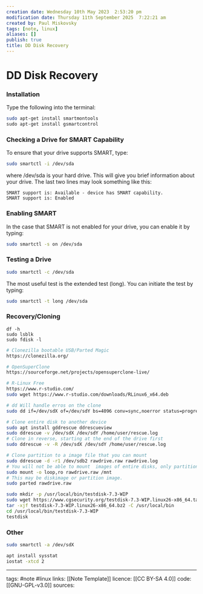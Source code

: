 ```yaml
---
creation date: Wednesday 10th May 2023  2:53:20 pm
modification date: Thursday 11th September 2025  7:22:21 am
created by: Paul Miskovsky
tags: [note, linux]
aliases: []
publish: true
title: DD Disk Recovery
---
```


# DD Disk Recovery

### Installation

Type the following into the terminal:

```sh
sudo apt-get install smartmontools 
sudo apt-get install gsmartcontrol
```

### Checking a Drive for SMART Capability

To ensure that your drive supports SMART, type:

```sh
sudo smartctl -i /dev/sda 
```

where /dev/sda is your hard drive. This will give you brief information about your drive. The last two lines may look something like this:

```
SMART support is: Available - device has SMART capability.
SMART support is: Enabled 
```

### Enabling SMART

In the case that SMART is not enabled for your drive, you can enable it by typing:

```sh
sudo smartctl -s on /dev/sda 
```

### Testing a Drive

```sh
sudo smartctl -c /dev/sda 
```
The most useful test is the extended test (long). You can initiate the test by typing:

```sh
sudo smartctl -t long /dev/sda
```

### Recovery/Cloning

```
df -h
sudo lsblk
sudo fdisk -l
```

```sh
# Clonezilla bootable USB/Parted Magic
https://clonezilla.org/

# OpenSuperClone
https://sourceforge.net/projects/opensuperclone-live/

# R-Linux Free
https://www.r-studio.com/
sudo wget https://www.r-studio.com/downloads/RLinux6_x64.deb
```

```sh
# dd Will handle erros on the clone
sudo dd if=/dev/sdX of=/dev/sdY bs=4096 conv=sync,noerror status=progress  
```

```sh
# Clone entire disk to another device 
sudo apt install gddrescue ddrescueview
sudo ddrescue -v /dev/sdX /dev/sdY /home/user/rescue.log
# Clone in reverse, starting at the end of the drive first
sudo ddrescue -v -R /dev/sdX /dev/sdY /home/user/rescue.log

# Clone partition to a image file that you can mount
sudo ddrescue -d -r1 /dev/sdb2 rawdrive.raw rawdrive.log
# You will not be able to mount  images of entire disks, only partitions.
sudo mount -o loop,ro rawdrive.raw /mnt
# This may be diskimage or partition image.
sudo parted rawdrive.raw
```

```sh
sudo mkdir -p /usr/local/bin/testdisk-7.3-WIP
sudo wget https://www.cgsecurity.org/testdisk-7.3-WIP.linux26-x86_64.tar.bz2
tar -xjf testdisk-7.3-WIP.linux26-x86_64.bz2 -C /usr/local/bin
cd /usr/local/bin/testdisk-7.3-WIP
testdisk
```

### Other

```sh
sudo smartctl -a /dev/sdX  
```

```sh
apt install sysstat  
iostat -xtcd 2
```

---
tags: #note #linux
links: [[Note Template]]
licence: [[CC BY-SA 4.0]]
code: [[GNU-GPL-v3.0]]
sources: